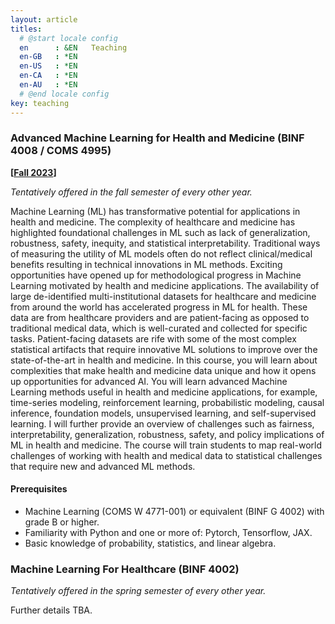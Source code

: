 ```yaml
---
layout: article
titles:
  # @start locale config
  en      : &EN   Teaching
  en-GB   : *EN
  en-US   : *EN
  en-CA   : *EN
  en-AU   : *EN
  # @end locale config
key: teaching
---
```


### Advanced Machine Learning for Health and Medicine (BINF 4008 / COMS 4995)

**\[[Fall 2023](https://reaim-lab.github.io/binf4008/)\]**

*Tentatively offered in the fall semester of every other year.*

Machine Learning (ML) has transformative potential for applications in health and medicine. The complexity of healthcare and medicine has highlighted foundational challenges in ML such as lack of generalization, robustness, safety, inequity, and statistical interpretability. Traditional ways of measuring the utility of ML models often do not reflect clinical/medical benefits resulting in technical innovations in ML methods. Exciting opportunities have opened up for methodological progress in Machine Learning motivated by health and medicine applications. The availability of large de-identified multi-institutional datasets for healthcare and medicine from around the world has accelerated progress in ML for health. These data are from healthcare providers and are patient-facing as opposed to traditional medical data, which is well-curated and collected for specific tasks. Patient-facing datasets are rife with some of the most complex statistical artifacts that require innovative ML solutions to improve over the state-of-the-art in health and medicine. In this course, you will learn about complexities that make health and medicine data unique and how it opens up opportunities for advanced AI. You will learn advanced Machine Learning methods useful in health and medicine applications, for example, time-series modeling, reinforcement learning, probabilistic modeling, causal inference, foundation models, unsupervised learning, and self-supervised learning. I will further provide an overview of challenges such as fairness, interpretability, generalization, robustness, safety, and policy implications of ML in health and medicine. The course will train students to map real-world challenges of working with health and medical data to statistical challenges that require new and advanced ML methods.

#### Prerequisites

- Machine Learning (COMS W 4771-001) or equivalent (BINF G 4002) with grade B or higher.
- Familiarity with Python and one or more of: Pytorch, Tensorflow, JAX.
- Basic knowledge of probability, statistics, and linear algebra.

### Machine Learning For Healthcare (BINF 4002)

*Tentatively offered in the spring semester of every other year.*

Further details TBA.
